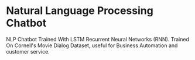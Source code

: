 # Natural Language Processing Chatbot
NLP Chatbot Trained With LSTM Recurrent Neural Networks (RNN). Trained On Cornell's Movie Dialog Dataset, useful for Business Automation and customer service.
